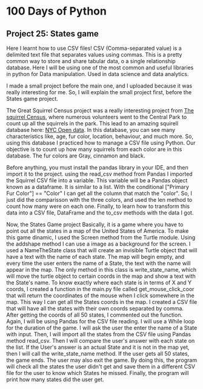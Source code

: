 # 100 Days of Python
## Project 25: States game

Here I learnt how to use CSV files!
CSV (Comma-separated value) is a delimited text file that separates values using commas. This is a pretty common way to store and share tabular data, o a single relationship database.
Here I will be using one of the most common and useful libraries in python for Data manipulation. Used in data science and data analytics.

I made a small project before the main one, and I uploaded because it was really interesting for me. So, I will explain the small project first, before the States game project.

The Great Squirrel Census project was a really interesting project from [The squirrel Census](https://www.thesquirrelcensus.com/), where numerous volunteers went to the Central Park to count up all the squirrels in the park. This lead to an amazing squirell database here: [NYC Open data](https://data.cityofnewyork.us/Environment/2018-Central-Park-Squirrel-Census-Squirrel-Data/vfnx-vebw).
In this database, you can see many characteristics like, age, fur color, location, behaviour, and much more. So, using this database I practiced how to manage a CSV file using Python. Our objective is to count up how many squirrels from each color are in this database. The fur colors are Gray, cinnamon and black.

Before anything, you must install the pandas library in your IDE, and then import it to the project.
using the read_csv method from Pandas I imported the Squirrel CSV file into a variable. This variable will be a Pandas object known as a dataframe. It is similar to a list. With the conditional ["Primary Fur Color"] == "Color" I can get all the column that match the "color". So, I just did the comparisson with the three colors, and used the len method to count how many were on each one. 
Finally, to learn how to transform this data into a CSV file, DataFrame and the to_csv methods with the data I got.

Now, the States Game project
Basically, it is a game where you have to point out all the states in a map of the United States of America.
To make this game dinamic, I used the Screen method from the Turtle module. Using the addshape method I can use a image as a background for the screen. 
I used a NameTheState class that will create an invisible Turtle object that will have a text with the name of each state. The map will begin empty, and every time the user enters the name of a State, the text with the name will appear in the map. The only method in this class is write_state_name, which will move the turtle object to certain coords in the map and show a text with the State's name.
To know exactly where each state is in terms of X and Y coords, I created a function in the main.py file called get_mouse_click_coor that will return the coordinates of the mouse when I click somewhere in the map. This way I can get all the States coords in the map. I created a CSV file that will have all the states with their own coords separated by comma. After getting the coords of all 50 states, I commented out the function. 
Again, I will be using Pandas for the CSV file reading.
I will use a While loop for the duration of the game. I will ask the user the enter the name of a State with input. Then, I will import all the states from the CSV file using Pandas method read_csv. Then I will compare the user's answer with each state on the list. If the User's answer is an actual State and it is not in the map yet, then I will call the write_state_name method. 
If the user gets all 50 states, the game ends. The user may also exit the game. By doing this, the program will check all the states the user didn't get and save them in a different CSV file for the user to know which States he missed. 
Finally, the program will print how many states did the user get.
